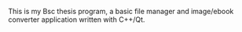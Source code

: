 This is my Bsc thesis program, a basic file manager and image/ebook converter application written with C++/Qt.
